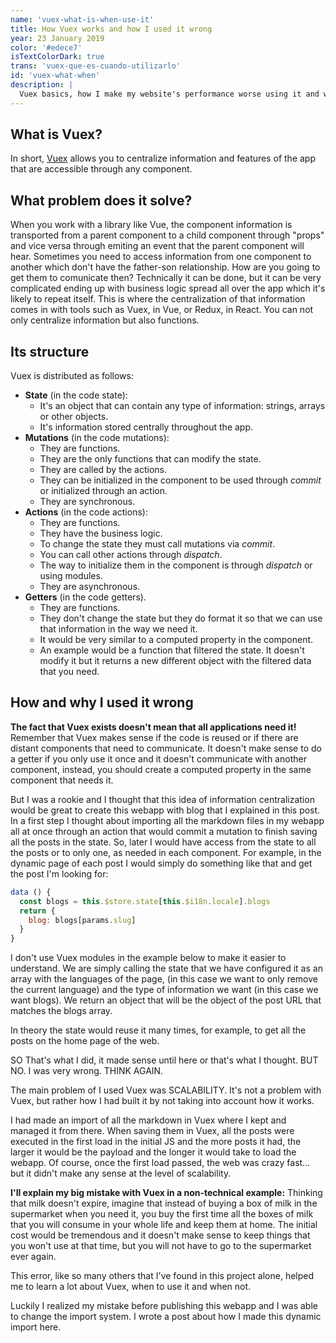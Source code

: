 ```yaml
---
name: 'vuex-what-is-when-use-it'
title: How Vuex works and how I used it wrong
year: 23 January 2019
color: '#edece7'
isTextColorDark: true
trans: 'vuex-que-es-cuando-utilizarlo'
id: 'vuex-what-when'
description: |
  Vuex basics, how I make my website's performance worse using it and why
---
```


## What is Vuex?
In short, [Vuex](https://vuex.vuejs.org/) allows you to centralize information and features of the app that are accessible through any component.

## What problem does it solve?

When you work with a library like Vue, the component information is transported from a parent component to a child component through "props" and vice versa through emiting an event that the parent component will hear. Sometimes you need to access information from one component to another which don't have the father-son relationship. How are you going to get them to comunicate then? Technically it can be done, but it can be very complicated ending up with business logic spread all over the app which it's likely to repeat itself. This is where the centralization of that information comes in with tools such as Vuex, in Vue, or Redux, in React. You can not only centralize information but also functions.

## Its structure
Vuex is distributed as follows:

- **State** (in the code <inline-code>state</inline-code>):
  - It's an object that can contain any type of information: strings, arrays or other objects.
  - It's information stored centrally throughout the app.
- **Mutations** (in the code <inline-code>mutations</inline-code>):
  - They are functions.
  - They are the only functions that can modify the state.
  - They are called by the actions.
  - They can be initialized in the component to be used through *commit* or initialized through an action.
  - They are synchronous.
- **Actions** (in the code <inline-code>actions</inline-code>):
  - They are functions.
  - They have the business logic.
  - To change the state they must call mutations via *commit*.
  - You can call other actions through *dispatch*.
  - The way to initialize them in the component is through *dispatch* or using modules.
  - They are asynchronous.
- **Getters** (in the code <inline-code>getters</inline-code>).
  - They are functions.
  - They don't change the state but they do format it so that we can use that information in the way we need it.
  - It would be very similar to a computed property in the component.
  - An example would be a function that filtered the state. It doesn't modify it but it returns a new different object with the filtered data that you need.

## How and why I used it wrong

**The fact that Vuex exists doesn't mean that all applications need it!** Remember that Vuex makes sense if the code is reused or if there are distant components that need to communicate. It doesn't make sense to do a getter if you only use it once and it doesn't communicate with another component, instead, you should create a computed property in the same component that needs it.

But I was a rookie and I thought that this idea of ​​information centralization would be great to create this webapp with blog that I explained in this <nuxt-link to="blog-using-vue-nuxt-markdown">post</nuxt-link>. In a first step I thought about importing all the markdown files in my webapp all at once through an action that would commit a mutation to finish saving all the posts in the state. So, later I would have access from the state to all the posts or to only one, as needed in each component. For example, in the dynamic page of each post I would simply do something like that and get the post I'm looking for:

```javascript
data () {
  const blogs = this.$store.state[this.$i18n.locale].blogs
  return {
    blog: blogs[params.slug]
  }
}
```

I don't use Vuex modules in the example below to make it easier to understand. We are simply calling the state that we have configured it as an array with the languages ​​of the page, (in this case we want to only remove the current language) and the type of information we want (in this case we want blogs).
We return an object that will be the object of the post URL that matches the blogs array.

In theory the state would reuse it many times, for example, to get all the posts on the home page of the web.

SO That's what I did, it made sense until here or that's what I thought. BUT NO. I was very wrong. THINK AGAIN.

The main problem of I used Vuex was SCALABILITY. It's not a problem with Vuex, but rather how I had built it by not taking into account how it works.

I had made an import of all the markdown in Vuex where I kept and managed it from there. When saving them in Vuex, all the posts were executed in the first load in the initial JS and the more posts it had, the larger it would be the payload and the longer it would take to load the webapp. Of course, once the first load passed, the web was crazy fast... but it didn't make any sense at the level of scalability.

**I'll explain my big mistake with Vuex in a non-technical example:** Thinking that milk doesn't expire, imagine that instead of buying a box of milk in the supermarket when you need it, you buy the first time all the boxes of milk that you will consume in your whole life and keep them at home. The initial cost would be tremendous and it doesn't make sense to keep things that you won't use at that time, but you will not have to go to the supermarket ever again.

This error, like so many others that I've found in this project alone, helped me to learn a lot about Vuex, when to use it and when not.

Luckily I realized my mistake before publishing this webapp and I was able to change the import system. I wrote a post about how I made this dynamic import <nuxt-link to="blog-using-vue-nuxt-markdown">here</nuxt-link>.


